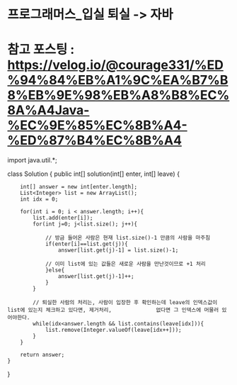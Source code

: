 # 프로그래머스_입실 퇴실 -> 자바
# 참고 포스팅 : https://velog.io/@courage331/%ED%94%84%EB%A1%9C%EA%B7%B8%EB%9E%98%EB%A8%B8%EC%8A%A4Java-%EC%9E%85%EC%8B%A4-%ED%87%B4%EC%8B%A4

import java.util.*;

class Solution {
    public int[] solution(int[] enter, int[] leave) {
        
        int[] answer = new int[enter.length];
        List<Integer> list = new ArrayList();
        int idx = 0;
        
        for(int i = 0; i < answer.length; i++){
            list.add(enter[i]);
            for(int j=0; j<list.size(); j++){
                
                // 방금 들어온 사람은 현재 list.size()-1 만큼의 사람을 마주침
                if(enter[i]==list.get(j)){
                    answer[list.get(j)-1] = list.size()-1;
                
                // 이미 list에 있는 값들은 새로운 사람을 만난것이므로 +1 처리
                }else{
                    answer[list.get(j)-1]++;
                }          
            }
            
            // 퇴실한 사람의 처리는, 사람이 입장한 후 확인하는데 leave의 인덱스값이 list에 있는지 체크하고 있다면, 제거처리,              없다면 그 인덱스에 머물러 있어야한다.
            while(idx<answer.length && list.contains(leave[idx])){
                list.remove(Integer.valueOf(leave[idx++]));
            }
        }
        
        return answer;
    }
}
